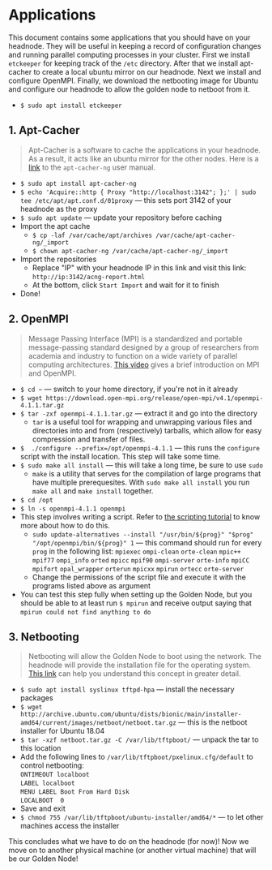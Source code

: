 # Applications

This document contains some applications that you should have on your headnode.
They will be useful in keeping a record of configuration changes and running parallel computing processes in your cluster.
First we install `etckeeper` for keeping track of the `/etc` directory.
After that we install apt-cacher to create a local ubuntu mirror on our headnode.
Next we install and configure OpenMPI.
Finally, we download the netbooting image for Ubuntu and configure our headnode to allow the golden node to netboot from it.

<!-- ## 1. Install etckeeper

> `etckeeper` is a version control system for the `/etc` folder.
> It automatically commits the changes you make to the `/etc` folder.
-->
* `$ sudo apt install etckeeper`

## 1. Apt-Cacher

> Apt-Cacher is a software to cache the applications in your headnode.
> As a result, it acts like an ubuntu mirror for the other nodes.
> Here is a [link](https://www.unix-ag.uni-kl.de/~bloch/acng/html/index.html) to the `apt-cacher-ng` user manual.

* `$ sudo apt install apt-cacher-ng`
* `$ echo 'Acquire::http { Proxy "http://localhost:3142"; };' | sudo tee /etc/apt/apt.conf.d/01proxy` &mdash; this sets port 3142 of your headnode as the proxy
* `$ sudo apt update` &mdash; update your repository before caching
* Import the apt cache
  * `$ cp -laf /var/cache/apt/archives /var/cache/apt-cacher-ng/_import`
  * `$ chown apt-cacher-ng /var/cache/apt-cacher-ng/_import`
* Import the repositories
  * Replace "IP" with your headnode IP in this link and visit this link: `http://ip:3142/acng-report.html`
  * At the bottom, click `Start Import` and wait for it to finish
* Done!

## 2. OpenMPI

> Message Passing Interface (MPI) is a standardized and portable message-passing standard designed by a group of researchers from academia and industry to function on a wide variety of parallel computing architectures.
> [This video](https://www.youtube.com/watch?v=D0-xSWBGNAw) gives a brief introduction on MPI and OpenMPI.

* `$ cd ~` &mdash; switch to your home directory, if you're not in it already
* `$ wget https://download.open-mpi.org/release/open-mpi/v4.1/openmpi-4.1.1.tar.gz`
* `$ tar -zxf openmpi-4.1.1.tar.gz` &mdash; extract it and go into the directory
  * `tar` is a useful tool for wrapping and unwrapping various files and directories into and from (respectively) tarballs, which allow for easy compression and transfer of files.
* `$  ./configure --prefix=/opt/openmpi-4.1.1` &mdash; this runs the `configure` script with the install location.
This step will take some time.
* `$ sudo make all install` &mdash; this will take a long time, be sure to use `sudo`
  * `make` is a utility that serves for the compilation of large programs that have multiple prerequesites. With `sudo make all install` you run `make all` and `make install` together.
* `$ cd /opt`
* `$ ln -s openmpi-4.1.1 openmpi`
* This step involves writing a script.
Refer to [the scripting tutorial](03_scripting.md) to know more about how to do this.
  * `sudo update-alternatives --install "/usr/bin/${prog}" "$prog" "/opt/openmpi/bin/${prog}" 1` &mdash; this command should run for every `prog` in the following list:
`mpiexec` `ompi-clean` `orte-clean` `mpic++` `mpif77` `ompi_info` `orted` `mpicc` `mpif90` `ompi-server` `orte-info` `mpiCC` `mpifort` `opal_wrapper` `orterun` `mpicxx` `mpirun` `ortecc` `orte-server`
  * Change the permissions of the script file and execute it with the programs listed above as argument
* You can test this step fully when setting up the Golden Node, but you should be able to at least run `$ mpirun` and receive output saying that `mpirun could not find anything to do`

## 3. Netbooting

> Netbooting will allow the Golden Node to boot using the network. The headnode will provide the installation file for the operating system.
> [This link](https://www.howtogeek.com/57601/what-is-network-booting-pxe-and-how-can-you-use-it/) can help you understand this concept in greater detail.

* `$ sudo apt install syslinux tftpd-hpa` &mdash; install the necessary packages
* `$ wget http://archive.ubuntu.com/ubuntu/dists/bionic/main/installer-amd64/current/images/netboot/netboot.tar.gz` &mdash; this is the netboot installer for Ubuntu 18.04
* `$ tar -xzf netboot.tar.gz -C /var/lib/tftpboot/` &mdash; unpack the tar to this location
* Add the following lines to `/var/lib/tftpboot/pxelinux.cfg/default` to control netbooting:
<br/>`ONTIMEOUT localboot`
<br/>`LABEL localboot`
<br/>`MENU LABEL Boot From Hard Disk`
<br/>`LOCALBOOT  0`
* Save and exit
* `$ chmod 755 /var/lib/tftpboot/ubuntu-installer/amd64/*` &mdash; to let other machines access the installer

This concludes what we have to do on the headnode (for now)! Now we move on to another physical machine (or another virtual machine) that will be our Golden Node!

